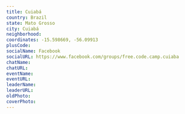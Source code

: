 ```yaml
---
title: Cuiabá
country: Brazil
state: Mato Grosso
city: Cuiabá
neighborhood: 
coordinates: -15.598669, -56.09913
plusCode:
socialName: Facebook
socialURL: https://www.facebook.com/groups/free.code.camp.cuiaba
chatName:
chatURL:
eventName:
eventURL:
leaderName:
leaderURL:
oldPhoto: 
coverPhoto:
---
```

